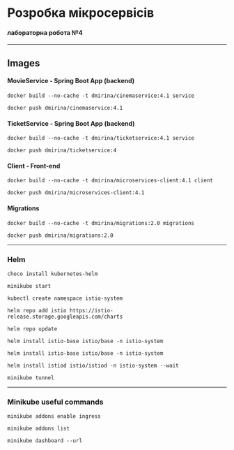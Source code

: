 # Розробка мікросервісів
#### лабораторна робота №4

---


## Images
#### MovieService - Spring Boot App (backend)

```
docker build --no-cache -t dmirina/cinemaservice:4.1 service
```

```
docker push dmirina/cinemaservice:4.1
```

#### TicketService - Spring Boot App (backend)

```
docker build --no-cache -t dmirina/ticketservice:4.1 service
```

```
docker push dmirina/ticketservice:4
```

#### Client - Front-end

```
docker build --no-cache -t dmirina/microservices-client:4.1 client
```

```
docker push dmirina/microservices-client:4.1
```

#### Migrations

```
docker build --no-cache -t dmirina/migrations:2.0 migrations
```

```
docker push dmirina/migrations:2.0
```

---

### Helm

```
choco install kubernetes-helm
```

```
minikube start
```

```
kubectl create namespace istio-system
```

```
helm repo add istio https://istio-release.storage.googleapis.com/charts
```

```
helm repo update
```

```
helm install istio-base istio/base -n istio-system
```

```
helm install istio-base istio/base -n istio-system
```

```
helm install istiod istio/istiod -n istio-system --wait
```

```
minikube tunnel
```

---

### Minikube useful commands

```
minikube addons enable ingress
```

```
minikube addons list
```

```
minikube dashboard --url
```
